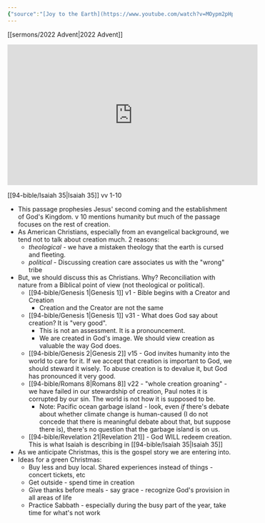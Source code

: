```yaml
---
{"source":"[Joy to the Earth](https://www.youtube.com/watch?v=MOypm2pHpoY)","clipped":"2022-12-11","dg-publish":true,"grade":2,"permalink":"/sermons/2022-12-11-joy-to-the-earth/","dgPassFrontmatter":true}
---
```



[[sermons/2022 Advent\|2022 Advent]]

<iframe width="560" height="315" src="https://www.youtube.com/embed/MOypm2pHpoY" title="YouTube video player" frameborder="0" allow="accelerometer; autoplay; clipboard-write; encrypted-media; gyroscope; picture-in-picture" allowfullscreen></iframe>

[[94-bible/Isaiah 35\|Isaiah 35]] vv 1-10

* This passage prophesies Jesus' second coming and the establishment of God's Kingdom. v 10 mentions humanity but much of the passage focuses on the rest of creation.
* As American Christians, especially from an evangelical background, we tend not to talk about creation much. 2 reasons:
    * *theological* - we have a mistaken theology that the earth is cursed and fleeting. 
    * *political* - Discussing creation care associates us with the "wrong" tribe
* But, we should discuss this as Christians. Why? Reconciliation with nature from a Biblical point of view (not theological or political).
    * [[94-bible/Genesis 1\|Genesis 1]] v1 - Bible begins with a Creator and Creation
        * Creation and the Creator are not the same
    * [[94-bible/Genesis 1\|Genesis 1]] v31 - What does God say about creation? It is "very good".
        * This is not an assessment. It is a pronouncement.
        * We are created in God's image. We should view creation as valuable the way God does.
    * [[94-bible/Genesis 2\|Genesis 2]] v15 - God invites humanity into the world to care for it. If we accept that creation is important to God, we should steward it wisely. To abuse creation is to devalue it, but God has pronounced it very good.
    * [[94-bible/Romans 8\|Romans 8]] v22 - "whole creation groaning" - we have failed in our stewardship of creation, Paul notes it is corrupted by our sin. The world is not how it is supposed to be.
        * Note: Pacific ocean garbage island - look, even *if* there's debate about whether climate change is human-caused (I do not concede that there is meaningful debate about that, but suppose there is), there's no question that the garbage island is on us.
    * [[94-bible/Revelation 21\|Revelation 21]] - God WILL redeem creation. This is what Isaiah is describing in [[94-bible/Isaiah 35\|Isaiah 35]]
* As we anticipate Christmas, this is the gospel story we are entering into. 
* Ideas for a green Christmas:
    * Buy less and buy local. Shared experiences instead of things - concert tickets, etc
    * Get outside - spend time in creation
    * Give thanks before meals - say grace - recognize God's provision in all areas of life
    * Practice Sabbath - especially during the busy part of the year, take time for what's not work